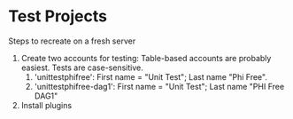 Test Projects
================

Steps to recreate on a fresh server

1.  Create two accounts for testing:
    Table-based accounts are probably easiest.
    Tests are case-sensitive.
    1. 'unittestphifree': First name = "Unit Test"; Last name "Phi Free".
    1. 'unittestphifree-dag1': First name = "Unit Test"; Last name "PHI Free DAG1"
1.  Install plugins
